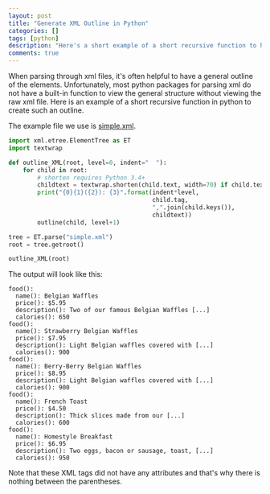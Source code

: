 ```yaml
---
layout: post
title: "Generate XML Outline in Python"
categories: []
tags: [python]
description: "Here's a short example of a short recursive function to help parse through XML files."
comments: true
---
```


When parsing through xml files, it's often helpful to have a general outline of the elements. Unfortunately, most python packages for parsing xml do not have a built-in function to view the general structure without viewing the raw xml file. Here is an example of a short recursive function in python to create such an outline.

The example file we use is [simple.xml](https://www.w3schools.com/xml/simple.xml).

```python
import xml.etree.ElementTree as ET
import textwrap

def outline_XML(root, level=0, indent="  "):
    for child in root:
        # shorten requires Python 3.4+
        childtext = textwrap.shorten(child.text, width=70) if child.text else ""
        print("{0}{1}({2}): {3}".format(indent*level,
                                        child.tag,
                                        ",".join(child.keys()),
                                        childtext))
        outline(child, level+1)

tree = ET.parse("simple.xml")
root = tree.getroot()

outline_XML(root)
```

The output will look like this:

```
food(): 
  name(): Belgian Waffles
  price(): $5.95
  description(): Two of our famous Belgian Waffles [...]
  calories(): 650
food(): 
  name(): Strawberry Belgian Waffles
  price(): $7.95
  description(): Light Belgian waffles covered with [...]
  calories(): 900
food(): 
  name(): Berry-Berry Belgian Waffles
  price(): $8.95
  description(): Light Belgian waffles covered with [...]
  calories(): 900
food(): 
  name(): French Toast
  price(): $4.50
  description(): Thick slices made from our [...]
  calories(): 600
food(): 
  name(): Homestyle Breakfast
  price(): $6.95
  description(): Two eggs, bacon or sausage, toast, [...]
  calories(): 950
```

Note that these XML tags did not have any attributes and that's why there is nothing between the parentheses.
